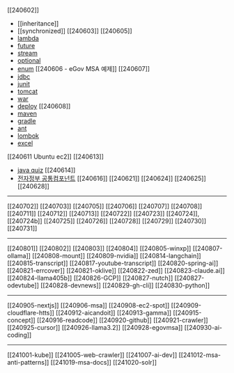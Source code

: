 [[240602]]
- [[inheritance]]
- [[synchronized]]
[[240603]]
[[240605]]
- [lambda](https://okdevtv.com/mib/java/lambda)
- [future](https://okdevtv.com/mib/java/future)
- [stream](https://okdevtv.com/mib/java/stream)
- [optional](https://okdevtv.com/mib/java/optional)
- [enum](https://okdevtv.com/mib/java/enum)
[[240606 - eGov MSA 예제]]
[[240607]]
- [jdbc](https://okdevtv.com/mib/java/jdbc)
- [junit](https://okdevtv.com/mib/java/junit)
- [tomcat](https://okdevtv.com/mib/java/tomcat)
- [war](https://okdevtv.com/mib/java/war)
- [deploy](https://okdevtv.com/mib/java/deploy)
[[240608]]
- [maven](https://okdevtv.com/mib/java/maven)
- [gradle](https://okdevtv.com/mib/java/gradle)
- [ant](https://okdevtv.com/mib/java/ant)
- [lombok](https://okdevtv.com/mib/java/lombok)
- [excel](https://okdevtv.com/mib/java/excel)

[[240611 Ubuntu ec2]]
[[240613]]
- [java quiz](https://www.w3schools.com/java/default.asp)
[[240614]]
- [전자정부 공통컴포넌트](https://okdevtv.com/mib/egov)
[[240616]]
[[240621]]
[[240624]]
[[240625]]
[[240628]]

---
[[240702]]
[[240703]]
[[240705]]
[[240706]]
[[240707]]
[[240708]]
[[240711]]
[[240712]]
[[240713]]
[[240722]]
[[240723]]
[[240724]], [[240724b]]
[[240725]]
[[240726]]
[[240728]]
[[240729]]
[[240730]]
[[240731]]

---
[[240801]]
[[240802]]
[[240803]]
[[240804]]
[[240805-winxp]]
[[240807-ollama]]
[[240808-mount]]
[[240809-nvidia]]
[[240814-langchain]]
[[240815-transcript]]
[[240817-youtube-transcript]]
[[240820-spring-ai]]
[[240821-errcover]]
[[240821-oklive]]
[[240822-zed]]
[[240823-claude.ai]]
[[240824-llama405b]]
[[240826-GCP]]
[[240827-nutch]]
[[240827-odevtube]]
[[240828-devnews]]
[[240829-gh-cli]]
[[240830-python]]

---
[[240905-nextjs]]
[[240906-msa]]
[[240908-ec2-spot]]
[[240909-cloudflare-htts]]
[[240912-aicandoit]]
[[240913-gamma]]
[[240915-concept]]
[[240916-readcode]]
[[240920-github]]
[[240921-crawler]]
[[240925-cursor]]
[[240926-llama3.2]]
[[240928-egovmsa]]
[[240930-ai-coding]]

---
[[241001-kube]]
[[241005-web-crawler]]
[[241007-ai-dev]]
[[241012-msa-anti-patterns]]
[[241019-msa-docs]]
[[241020-solr]]

